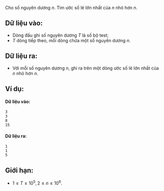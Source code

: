 Cho số nguyên dương $n$. Tìm ước số lẻ lớn nhất của $n$ nhỏ hơn $n$.

## Dữ liệu vào:
- Dòng đầu ghi số nguyên dương $T$ là số bộ test;
- $T$ dòng tiếp theo, mỗi dòng chứa một số nguyên dương $n$.

## Dữ liệu ra:
- Với mỗi số nguyên dương $n$, ghi ra trên một dòng ước số lẻ lớn nhất của $n$ nhỏ hơn $n$.

## Ví dụ:
#### Dữ liệu vào:
```
3
3
8
15
```

#### Dữ liệu ra:
```
1
1
5
```

## Giới hạn:
- $1 ≤ T ≤ 10^5, 2 ≤ n ≤ 10^6$.